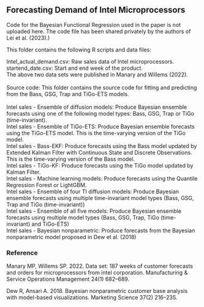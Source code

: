 ## Forecasting Demand of Intel Microprocessors
Code for the Bayesian Functional Regression used in the paper is not uploaded here. The code file has been shared privately by the authors of Lei et al. (2023).)

This folder contains the following R scripts and data files:

Intel_actual_demand.csv: Raw sales data of Intel microprocessors. 
startend_date.csv: Start and end week of the product. <br />
The above two data sets were published in Manary and Willems (2022).<br />
<br /> 
Source code: This folder contains the source code for fitting and predicting from the Bass, GSG, Trap and TiGo-ETS models.<br />
<br /> 
Intel sales - Ensemble of diffusion models: Produce Bayesian ensemble forecasts using one of the following model types: Bass, GSG, Trap or TiGo (time-invariant).<br /> 
Intel sales - Ensemble of TiGo-ETS: Produce Bayesian ensemble forecasts using the TiGo-ETS model. This is the time-varying version of the TiGo model. <br /> 
Intel sales - Bass-EKF: Produce forecasts using the Bass model updated by Extended Kalman Filter with Continuous State and Discrete Observations. This is the time-varying version of the Bass model. <br /> 
Intel sales - TiGo-KF: Produce forecasts using the TiGo model updated by Kalman Filter.<br /> 
Intel sales - Machine learning models: Produce forecasts using the Quantile Regression Forest or LightGBM.<br /> 
Intel sales - Ensemble of four TI diffusion models: Produce Bayesian ensemble forecasts using multiple time-invariant model types (Bass, GSG, Trap and TiGo (time-invariant))<br /> 
Intel sales - Ensemble of all five models: Produce Bayesian ensemble forecasts using multiple model types (Bass, GSG, Trap, TiGo (time-invariant) and TiGo-ETS)<br /> 
Intel sales - Bayesian nonparametric: Produce forecasts from the Bayesian nonparametric model proposed in Dew et al. (2018)

### Reference
Manary MP, Willems SP. 2022. Data set: 187 weeks of customer forecasts and orders for microprocessors from intel corporation. Manufacturing & Service Operations Management 24(1) 682–689.

Dew R, Ansari A. 2018. Bayesian nonparametric customer base analysis with model-based visualizations. Marketing Science 37(2) 216–235.
